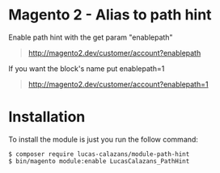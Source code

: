 # Magento 2 - Alias to path hint
Enable path hint with the get param "enablepath"

> http://magento2.dev/customer/account?enablepath

If you want the block's name put enablepath=1

> http://magento2.dev/customer/account?enablepath=1

# Installation

To install the module is just you run the follow command:

```
$ composer require lucas-calazans/module-path-hint
$ bin/magento module:enable LucasCalazans_PathHint
```

